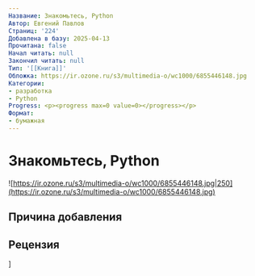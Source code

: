 ```yaml
---
Название: Знакомьтесь, Python
Автор: Евгений Павлов
Страниц: '224'
Добавлена в базу: 2025-04-13
Прочитана: false
Начал читать: null
Закончил читать: null
Тип: '[[Книга]]'
Обложка: https://ir.ozone.ru/s3/multimedia-o/wc1000/6855446148.jpg
Категории:
- разработка
- Python
Progress: <p><progress max=0 value=0></progress></p>
Формат:
- бумажная
---
```

# Знакомьтесь, Python

![https://ir.ozone.ru/s3/multimedia-o/wc1000/6855446148.jpg|250](https://ir.ozone.ru/s3/multimedia-o/wc1000/6855446148.jpg)

## Причина добавления


## Рецензия
]
